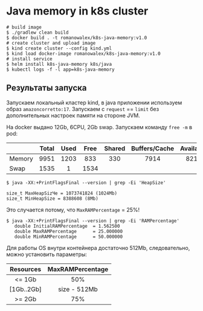 # Java memory in k8s cluster

```shell
# build image
$ ./gradlew clean build
$ docker build . -t romanowalex/k8s-java-memory:v1.0
# create cluster and upload image
$ kind create cluster --config kind.yml
$ kind load docker-image romanowalex/k8s-java-memory:v1.0
# install service
$ helm install k8s-java-memory k8s/java
$ kubectl logs -f -l app=k8s-java-memory
```

## Результаты запуска

Запускаем локальный кластер kind, в java приложении используем образ `amazoncorretto:17`. Запускаем
с `request` == `limit` без дополнительных настроек памяти на стороне JVM.

На docker выдано 12Gb, 6CPU, 2Gb swap. Запускаем команду `free -m` в pod:

|        | Total | Used | Free | Shared | Buffers/Cache | Available |
|--------|:-----:|:----:|:----:|:------:|:-------------:|:---------:|
| Memory | 9951  | 1203 | 833  |  330   |     7914      |   8211    |
| Swap   | 1535  |  1   | 1534 |        |               |           |

```
$ java -XX:+PrintFlagsFinal --version | grep -Ei 'HeapSize'

size_t MaxHeapSizЧe = 1073741824 (1024Mb)
size_t MinHeapSize = 8388608 (8Mb)
```

Это случается потому, что `MaxRAMPercentage` = 25%!

```shell
$ java -XX:+PrintFlagsFinal --version | grep -Ei 'RAMPercentage'
   double InitialRAMPercentage  = 1.562500
   double MaxRAMPercentage      = 25.000000
   double MinRAMPercentage      = 50.000000
```

Для работы OS внутри контейнера достаточно 512Mb, следовательно, можно установить параметры:

| Resources  | MaxRAMPercentage |
|:----------:|:----------------:|
|   <= 1Gb   |       50%        |
| [1Gb..2Gb] |   size - 512Mb   |
|   >= 2Gb   |       75%        |